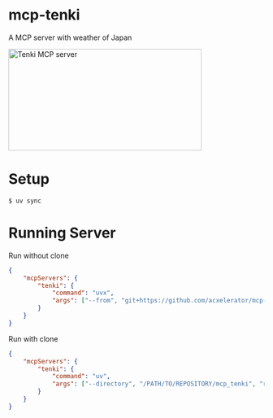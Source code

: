 # mcp-tenki

A MCP server with weather of Japan

<a href="https://glama.ai/mcp/servers/jbl3sfsi9r"><img width="380" height="200" src="https://glama.ai/mcp/servers/jbl3sfsi9r/badge" alt="Tenki MCP server" /></a>

# Setup

```
$ uv sync
```

# Running Server 


Run without clone

```json
{
    "mcpServers": {
        "tenki": {
            "command": "uvx",
            "args": ["--from", "git+https://github.com/acxelerator/mcp-tenki.git", "mcp-tenki"]
        }
    }
}
```

Run with clone

```json
{
    "mcpServers": {
        "tenki": {
            "command": "uv",
            "args": ["--directory", "/PATH/TO/REPOSITORY/mcp_tenki", "run", "main.py"]
        }
    }
}
```

